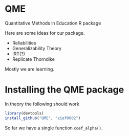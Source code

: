 QME
===

Quantitative Methods in Education R package


Here are some ideas for our package. 

- Reliabilities
- Generalizability Theory
- IRT(?)
- Replicate Thorndike



Mostly we are learning.


Installing the QME package
======

In theory the following should work

```r
library(devtools)
install_github("QME", "zief0002")
```


So far we have a single function `coef_alpha()`.
